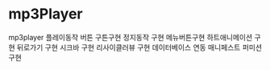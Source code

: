 # mp3Player
mp3player
플레이동작 버튼 구튼구현
정지동작 구현
메뉴버튼구현
하트애니메이션 구현
뒤로가기 구현
시크바 구현
리사이클러뷰 구현
데이터베이스 연동
매니페스트 퍼미션 구현

